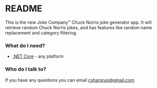 # README #

This is the new Joke Company™ Chuck Norris joke generator app.  It will retrieve random Chuck Norris jokes, and has features like random name replacement and category filtering.

### What do I need? ###

* [.NET Core](https://www.microsoft.com/net/core) - any platform

### Who do I talk to? ###

If you have any questions you can email csharprun@gmail.com

